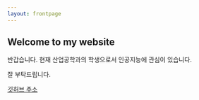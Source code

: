 ```yaml
---
layout: frontpage
---
```


## Welcome to my website

반갑습니다. 현재 산업공학과의 학생으로서 인공지능에 관심이 있습니다.

잘 부탁드립니다.

[깃허브 주소](http://https://qorwlgns11123.github.io/)
